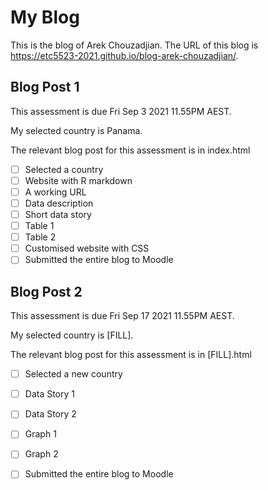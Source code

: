# My Blog


This is the blog of Arek Chouzadjian.
The URL of this blog is https://etc5523-2021.github.io/blog-arek-chouzadjian/.

## Blog Post 1

This assessment is due Fri Sep 3 2021 11.55PM AEST.

My selected country is Panama.

The relevant blog post for this assessment is in index.html

- [ ] Selected a country
- [ ] Website with R markdown 
- [ ] A working URL
- [ ] Data description
- [ ] Short data story
- [ ] Table 1
- [ ] Table 2
- [ ] Customised website with CSS
- [ ] Submitted the entire blog to Moodle

## Blog Post 2

This assessment is due Fri Sep 17 2021 11.55PM AEST.

My selected country is [FILL].

The relevant blog post for this assessment is in [FILL].html

- [ ] Selected a new country
- [ ] Data Story 1
- [ ] Data Story 2
- [ ] Graph 1
- [ ] Graph 2
- [ ] Submitted the entire blog to Moodle

